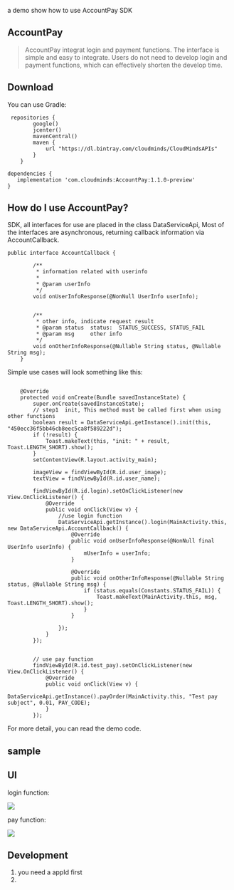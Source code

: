 a demo show how to use AccountPay SDK

## AccountPay
> AccountPay integrat login and payment functions. The interface is simple and easy to integrate. Users do not need to develop login and payment functions, which can effectively shorten the develop time.

## Download

You can use Gradle:

```
 repositories {
        google()
        jcenter()
        mavenCentral()
        maven {
            url "https://dl.bintray.com/cloudminds/CloudMindsAPIs"
        }
    }

dependencies {
   implementation 'com.cloudminds:AccountPay:1.1.0-preview'
}
```

## How do I use AccountPay?

SDK, all interfaces for use are placed in the class DataServiceApi, Most of the interfaces are asynchronous, returning callback information via AccountCallback.
```
public interface AccountCallback {

        /**
         * information related with userinfo
         *
         * @param userInfo
         */
        void onUserInfoResponse(@NonNull UserInfo userInfo);


        /**
         * other info, indicate request result
         * @param status  status:  STATUS_SUCCESS, STATUS_FAIL
         * @param msg     other info
         */
        void onOtherInfoResponse(@Nullable String status, @Nullable String msg);
    }
```

Simple use cases will look something like this:
```

    @Override
    protected void onCreate(Bundle savedInstanceState) {
        super.onCreate(savedInstanceState);
        // step1  init, This method must be called first when using other functions 
        boolean result = DataServiceApi.getInstance().init(this, "450ecc36f5bb46cb8eec5ca8f589222d");
        if (!result) {
            Toast.makeText(this, "init: " + result, Toast.LENGTH_SHORT).show();
        }
        setContentView(R.layout.activity_main);

        imageView = findViewById(R.id.user_image);
        textView = findViewById(R.id.user_name);

        findViewById(R.id.login).setOnClickListener(new View.OnClickListener() {
            @Override
            public void onClick(View v) {
                //use login function
                DataServiceApi.getInstance().login(MainActivity.this, new DataServiceApi.AccountCallback() {
                    @Override
                    public void onUserInfoResponse(@NonNull final UserInfo userInfo) {
                        mUserInfo = userInfo;
                    }

                    @Override
                    public void onOtherInfoResponse(@Nullable String status, @Nullable String msg) {
                        if (status.equals(Constants.STATUS_FAIL)) {
                            Toast.makeText(MainActivity.this, msg, Toast.LENGTH_SHORT).show();
                        }
                    }

                });
            }
        });
        
        
        // use pay function
        findViewById(R.id.test_pay).setOnClickListener(new View.OnClickListener() {
            @Override
            public void onClick(View v) {
                DataServiceApi.getInstance().payOrder(MainActivity.this, "Test pay subject", 0.01, PAY_CODE);
            }
        });

```
For more detail, you can read the demo code.

## sample


## UI
login function:

![](http://ww1.sinaimg.cn/large/c1955565gy1g1bqsj048pj21401z4q5y.jpg)

pay function:

![](http://ww1.sinaimg.cn/large/c1955565gy1g1bqt284ccj21401z4770.jpg)

## Development

1. you need a appId first
2. 
